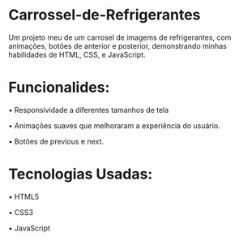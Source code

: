# Carrossel-de-Refrigerantes
Um projeto meu de um carrosel de imagems de refrigerantes, com animações,  botões de anterior e posterior, demonstrando minhas habilidades de HTML, CSS, e JavaScript.
# Funcionalides:
• Responsividade a diferentes tamanhos de tela

• Animações suaves que melhoraram a experiência do usuário.

• Botões de previous e next.
# Tecnologias Usadas:
• HTML5

• CSS3

• JavaScript

